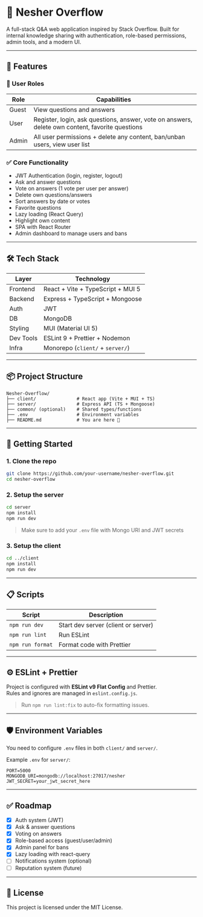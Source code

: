 # 🦅 Nesher Overflow

A full-stack Q&A web application inspired by Stack Overflow. Built for internal knowledge sharing with authentication, role-based permissions, admin tools, and a modern UI.

---

## 🚀 Features

### 👥 User Roles
| Role  | Capabilities |
|-------|-------------|
| Guest | View questions and answers |
| User  | Register, login, ask questions, answer, vote on answers, delete own content, favorite questions |
| Admin | All user permissions + delete any content, ban/unban users, view user list |

### ✅ Core Functionality
- JWT Authentication (login, register, logout)
- Ask and answer questions
- Vote on answers (1 vote per user per answer)
- Delete own questions/answers
- Sort answers by date or votes
- Favorite questions
- Lazy loading (React Query)
- Highlight own content
- SPA with React Router
- Admin dashboard to manage users and bans

---

## 🛠️ Tech Stack

| Layer     | Technology                           |
|-----------|--------------------------------------|
| Frontend  | React + Vite + TypeScript + MUI 5    |
| Backend   | Express + TypeScript + Mongoose      |
| Auth      | JWT                                   |
| DB        | MongoDB                               |
| Styling   | MUI (Material UI 5)                   |
| Dev Tools | ESLint 9 + Prettier + Nodemon         |
| Infra     | Monorepo (`client/` + `server/`)      |

---

## 📦 Project Structure

```
Nesher-Overflow/
├── client/               # React app (Vite + MUI + TS)
├── server/               # Express API (TS + Mongoose)
├── common/ (optional)    # Shared types/functions
├── .env                  # Environment variables
├── README.md             # You are here 👋
```

---

## 🧪 Getting Started

### 1. Clone the repo

```bash
git clone https://github.com/your-username/nesher-overflow.git
cd nesher-overflow
```

### 2. Setup the server

```bash
cd server
npm install
npm run dev
```

> Make sure to add your `.env` file with Mongo URI and JWT secrets

### 3. Setup the client

```bash
cd ../client
npm install
npm run dev
```

---

## 📋 Scripts

| Script         | Description                         |
|----------------|-------------------------------------|
| `npm run dev`  | Start dev server (client or server) |
| `npm run lint` | Run ESLint                          |
| `npm run format` | Format code with Prettier        |

---

## ⚙️ ESLint + Prettier

Project is configured with **ESLint v9 Flat Config** and Prettier.  
Rules and ignores are managed in `eslint.config.js`.

> Run `npm run lint:fix` to auto-fix formatting issues.

---

## 🛡️ Environment Variables

You need to configure `.env` files in both `client/` and `server/`.

Example `.env` for `server/`:

```env
PORT=5000
MONGODB_URI=mongodb://localhost:27017/nesher
JWT_SECRET=your_jwt_secret_here
```

---

## ✅ Roadmap

- [x] Auth system (JWT)
- [x] Ask & answer questions
- [x] Voting on answers
- [x] Role-based access (guest/user/admin)
- [x] Admin panel for bans
- [x] Lazy loading with react-query
- [ ] Notifications system (optional)
- [ ] Reputation system (future)

---

## 📄 License

This project is licensed under the MIT License.
